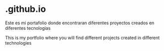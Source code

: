 # .github.io
Este es mi portafolio donde encontraran diferentes proyectos creados en diferentes tecnologias

This is my portfolio where you will find different projects created in different technologies
